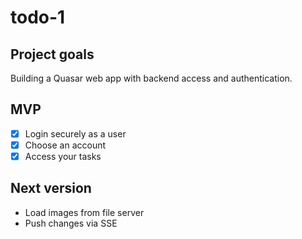 # todo-1
## Project goals
Building a Quasar web app with backend access and authentication.

## MVP
- [x] Login securely as a user
- [x] Choose an account
- [x] Access your tasks

## Next version
- Load images from file server
- Push changes via SSE